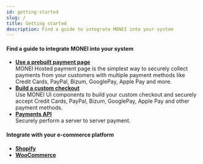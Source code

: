 ```yaml
---
id: getting-started
slug: /
title: Getting started
description: Find a guide to integrate MONEI into your system
---
```


#### Find a guide to integrate MONEI into your system

- **[Use a prebuilt payment page](integrations/use-prebuilt-payment-page.mdx)**  
  MONEI Hosted payment page is the simplest way to securely collect payments from your customers with multiple payment methods like Credit Cards, PayPal, Bizum, GooglePay, Apple Pay and more.
- **[Build a custom checkout](integrations/build-custom-checkout.mdx)**  
  Use MONEI UI components to build your custom checkout and securely accept Credit Cards, PayPal, Bizum, GooglePay, Apple Pay and other payment methods.
- **[Payments API](/api/#tag/Payments)**  
  Securely perform a server to server payment.

#### Integrate with your e-commerce platform

- **[Shopify](e-commerce/shopify.mdx)**
- **[WooCommerce](e-commerce/woocommerce.mdx)**
